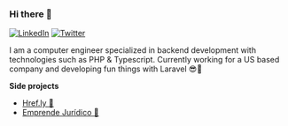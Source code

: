 ### Hi there 👋

[![LinkedIn](https://img.shields.io/badge/LinkedIn-connect-blue)](https://www.linkedin.com/in/gregori-pineres)
[![Twitter](https://img.shields.io/twitter/url/https/twitter.com/cloudposse.svg?style=social&label=Follow%20%40gregorip02)](https://twitter.com/gregorip02)

I am a computer engineer specialized in backend development with technologies such as PHP & Typescript. Currently working for a US based company and developing fun things with Laravel 😎🐞

**Side projects**

- [Href.ly 🔗](https://app.href.ly)
- [Emprende Jurídico 💼](https://emprendejuridico.com)
